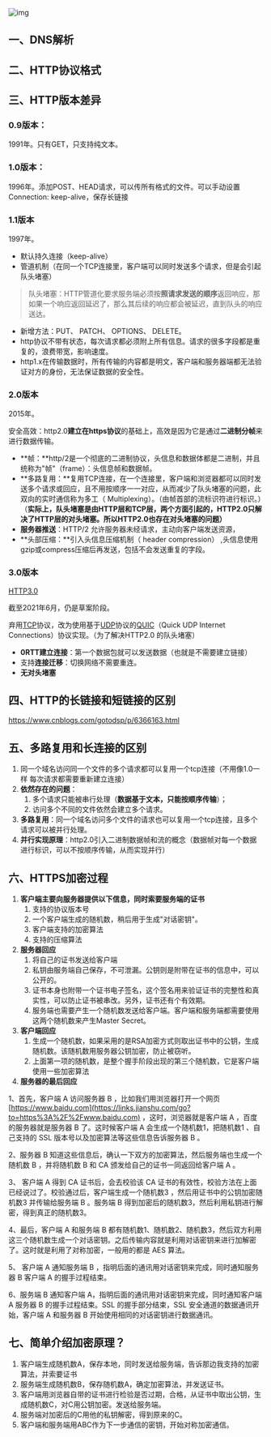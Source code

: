 ![img](https://imgconvert.csdnimg.cn/aHR0cHM6Ly91c2VyLWdvbGQtY2RuLnhpdHUuaW8vMjAxOC81LzgvMTYzM2VhZDMxNmQwNzcxMw?x-oss-process=image/format,png)

## 一、DNS解析



## 二、HTTP协议格式



## 三、HTTP版本差异

### 0.9版本：

1991年。只有GET，只支持纯文本。

### 1.0版本：

1996年。添加POST、HEAD请求，可以传所有格式的文件。可以手动设置Connection: keep-alive，保存长链接

### 1.1版本

1997年。

- 默认持久连接（keep-alive）
- 管道机制（在同一个TCP连接里，客户端可以同时发送多个请求，但是会引起队头堵塞）

> 队头堵塞：HTTP管道化要求服务端必须按**照请求发送的顺序**返回响应，那如果一个响应返回延迟了，那么其后续的响应都会被延迟，直到队头的响应送达。

- 新增方法：PUT、 PATCH、 OPTIONS、 DELETE。
- http协议不带有状态，每次请求都必须附上所有信息。请求的很多字段都是重复的，浪费带宽，影响速度。
- http1.x在传输数据时，所有传输的内容都是明文，客户端和服务器端都无法验证对方的身份，无法保证数据的安全性。

### 2.0版本

2015年。

安全高效：http2.0**建立在https协议**的基础上，高效是因为它是通过**二进制分帧**来进行数据传输。

- **帧：**http/2是一个彻底的二进制协议，头信息和数据体都是二进制，并且统称为"帧"（frame）：头信息帧和数据帧。
- **多路复用：**复用TCP连接，在一个连接里，客户端和浏览器都可以同时发送多个请求或回应，且不用按顺序一一对应，从而减少了队头堵塞的问题，此双向的实时通信称为多工（ Multiplexing）。（由帧首部的流标识符进行标识。）（**实际上，队头堵塞是由HTTP层和TCP层，两个方面引起的，HTTP2.0只解决了HTTP层的对头堵塞。所以HTTP2.0也存在对头堵塞的问题）**
- **服务器推送**：HTTP/2 允许服务器未经请求，主动向客户端发送资源，
- **头部压缩：**引入头信息压缩机制（ header compression） ,头信息使用gzip或compress压缩后再发送，包括不会发送重复的字段。

### 3.0版本

[HTTP3.0](https://network.51cto.com/art/202009/625999.htm)

截至2021年6月，仍是草案阶段。

弃用[TCP](https://zh.wikipedia.org/wiki/传输控制协议)协议，改为使用基于[UDP](https://zh.wikipedia.org/wiki/用户数据报协议)协议的[QUIC](https://zh.wikipedia.org/wiki/快速UDP网络连接)（Quick UDP Internet Connections）协议实现。（为了解决HTTP2.0 的队头堵塞）

- **0RTT建立连接**：第一个数据包就可以发送数据（也就是不需要建立链接）
- 支持**连接迁移**：切换网络不需要重连。
- **无对头堵塞**

## 四、HTTP的长链接和短链接的区别

https://www.cnblogs.com/gotodsp/p/6366163.html

## 五、多路复用和长连接的区别

1. 同一个域名访问同一个文件的多个请求都可以复用一个tcp连接（不用像1.0一样 每次请求都需要重新建立连接）
2. **依然存在的问题**：
   1. 多个请求只能被串行处理（**数据基于文本，只能按顺序传输**）；
   2. 访问多个不同的文件依然会建立多个请求。
3. **多路复用**：同一个域名访问多个文件的请求也可以复用一个tcp连接，且多个请求可以被并行处理。
4. **并行实现原理**：http2.0引入二进制数据帧和流的概念（数据帧对每一个数据进行标识，可以不按顺序传输，从而实现并行）

## 六、HTTPS加密过程

1. **客户端主要向服务器提供以下信息，同时索要服务端的证书**
   1. 支持的协议版本号
   2. 一个客户端生成的随机数，稍后用于生成"对话密钥"。
   3. 客户端支持的加密算法
   4. 支持的压缩算法
2. **服务器回应**
   1. 将自己的证书发送给客户端
   2. 私钥由服务端自己保存，不可泄漏。公钥则是附带在证书的信息中，可以公开的。
   3. 证书本身也附带一个证书电子签名，这个签名用来验证证书的完整性和真实性，可以防止证书被串改。另外，证书还有个有效期。
   4. 服务端也需要产生一个随机数发送给客户端。客户端和服务端都需要使用这两个随机数来产生Master Secret。
3. **客户端回应** 
   1. 生成一个随机数，如果采用的是RSA加密方式则取出证书中的公钥，生成随机数。该随机数用服务器公钥加密，防止被窃听。
   2. 上面第一项的随机数，是整个握手阶段出现的第三个随机数，它是客户端使用一些加密算法
4. **服务器的最后回应**



1、首先，客户端 A 访问服务器 B ，比如我们用浏览器打开一个网页 [https://www.baidu.com](https://links.jianshu.com/go?to=https%3A%2F%2Fwww.baidu.com) ，这时，浏览器就是客户端 A ，百度的服务器就是服务器 B 了。这时候客户端 A 会生成一个随机数1，把随机数1 、自己支持的 SSL 版本号以及加密算法等这些信息告诉服务器 B 。

2、服务器 B 知道这些信息后，确认一下双方的加密算法，然后服务端也生成一个随机数 B ，并将随机数 B 和 CA 颁发给自己的证书一同返回给客户端 A 。

3、 客户端 A 得到 CA 证书后，会去校验该 CA 证书的有效性，校验方法在上面已经说过了。校验通过后，客户端生成一个随机数3 ，然后用证书中的公钥加密随机数3 并传输给服务端 B 。服务端 B 得到加密后的随机数3，然后利用私钥进行解密，得到真正的随机数3。

4、最后，客户端 A 和服务端 B 都有随机数1、随机数2、随机数3，然后双方利用这三个随机数生成一个对话密钥。之后传输内容就是利用对话密钥来进行加解密了。这时就是利用了对称加密，一般用的都是 AES 算法。

5、 客户端 A 通知服务端 B ，指明后面的通讯用对话密钥来完成，同时通知服务器 B 客户端 A 的握手过程结束。

6、服务端 B 通知客户端 A，指明后面的通讯用对话密钥来完成，同时通知客户端 A 服务器 B 的握手过程结束。SSL 的握手部分结束，SSL 安全通道的数据通讯开始，客户端 A 和服务器 B 开始使用相同的对话密钥进行数据通讯。

## 七、简单介绍加密原理？

1. 客户端生成随机数A，保存本地，同时发送给服务端，告诉那边我支持的加密算法，并索要证书
2. 服务端生成随机数B，保存随机数A，确定加密算法，并发送证书。
3. 客户端用浏览器自带的证书进行检验是否过期，合格，从证书中取出公钥，生成随机数C，对C用公钥加密。发送给服务端。
4. 服务端对加密后的C用他的私钥解密，得到原来的C。
5. 客户端和服务端用ABC作为下一步通信的密钥，开始对称加密通信。